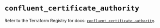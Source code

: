 # `confluent_certificate_authority`

Refer to the Terraform Registry for docs: [`confluent_certificate_authority`](https://registry.terraform.io/providers/confluentinc/confluent/2.11.0/docs/resources/certificate_authority).
